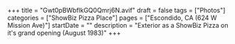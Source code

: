 +++
title = "Gwt0pBWbflkGQ0Qmrj6N.avif"
draft = false
tags = ["Photos"]
categories = ["ShowBiz Pizza Place"]
pages = ["Escondido, CA (624 W Mission Ave)"]
startDate = ""
description = "Exterior as a ShowBiz Pizza on it's grand opening (August 1983)"
+++

